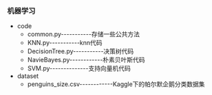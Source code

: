 ### 机器学习
- code
  - common.py-----------存储一些公共方法
  - KNN.py-----------knn代码
  - DecisionTree.py-----------决策树代码
  - NavieBayes.py------------朴素贝叶斯代码
  - SVM.py--------------支持向量机代码
- dataset
  - penguins_size.csv------------Kaggle下的帕尔默企鹅分类数据集
